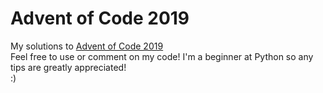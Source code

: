 # Advent of Code 2019
My solutions to [Advent of Code 2019](https://adventofcode.com/2019)<br />
Feel free to use or comment on my code! I'm a beginner at Python so any tips are greatly appreciated!<br />
:)
